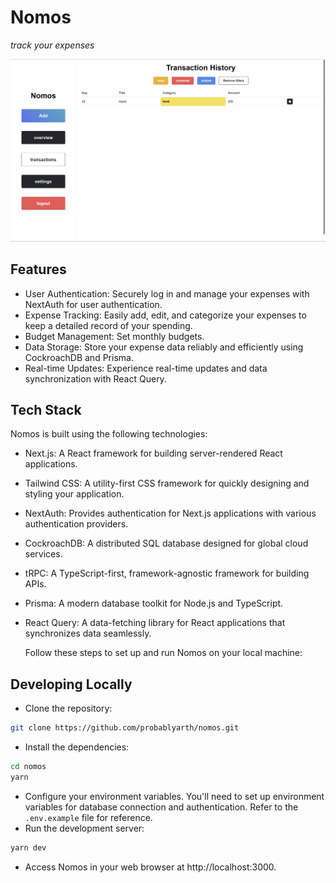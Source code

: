 <p align="center">
<h1>Nomos</h1>
<i>track your expenses</i>
</p>

![Nomos](./.github/nomos.png)
## Features
- User Authentication: Securely log in and manage your expenses with NextAuth for user authentication.
- Expense Tracking: Easily add, edit, and categorize your expenses to keep a detailed record of your spending.
- Budget Management: Set monthly budgets.
- Data Storage: Store your expense data reliably and efficiently using CockroachDB and Prisma.
- Real-time Updates: Experience real-time updates and data synchronization with React Query.

## Tech Stack
Nomos is built using the following technologies:

- Next.js: A React framework for building server-rendered React applications.
- Tailwind CSS: A utility-first CSS framework for quickly designing and styling your application.
- NextAuth: Provides authentication for Next.js applications with various authentication providers.
- CockroachDB: A distributed SQL database designed for global cloud services.
- tRPC: A TypeScript-first, framework-agnostic framework for building APIs.
- Prisma: A modern database toolkit for Node.js and TypeScript.
- React Query: A data-fetching library for React applications that synchronizes data seamlessly.

  Follow these steps to set up and run Nomos on your local machine:

## Developing Locally
- Clone the repository:
```bash
git clone https://github.com/probablyarth/nomos.git
```
- Install the dependencies:
```bash
cd nomos
yarn
```
- Configure your environment variables. You'll need to set up environment variables for database connection and authentication. Refer to the `.env.example` file for reference.
- Run the development server:
```bash
yarn dev
```
- Access Nomos in your web browser at http://localhost:3000.
